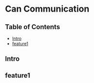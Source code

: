 # Can Communication
## Table of Contents
- [Intro](#intro)
- [feature1](#feature1)

## Intro 

## feature1